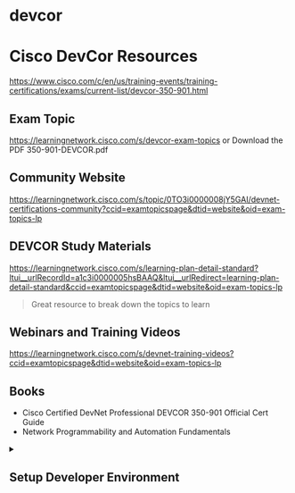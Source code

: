 # devcor

# Cisco DevCor Resources

https://www.cisco.com/c/en/us/training-events/training-certifications/exams/current-list/devcor-350-901.html

## Exam Topic

https://learningnetwork.cisco.com/s/devcor-exam-topics
or
Download the PDF 350-901-DEVCOR.pdf

## Community Website

https://learningnetwork.cisco.com/s/topic/0TO3i0000008jY5GAI/devnet-certifications-community?ccid=examtopicspage&dtid=website&oid=exam-topics-lp

## DEVCOR Study Materials 

https://learningnetwork.cisco.com/s/learning-plan-detail-standard?ltui__urlRecordId=a1c3i0000005hsBAAQ&ltui__urlRedirect=learning-plan-detail-standard&ccid=examtopicspage&dtid=website&oid=exam-topics-lp

> Great resource to break down the topics to learn

## Webinars and Training Videos

https://learningnetwork.cisco.com/s/devnet-training-videos?ccid=examtopicspage&dtid=website&oid=exam-topics-lp

## Books

- Cisco Certified DevNet Professional DEVCOR 350-901 Official Cert Guide
- Network Programmability and Automation Fundamentals

<details>
<summary><h2> Setup Developer Environment </h2></summary>

Linux
- https://developer.cisco.com/learning/modules/dev-setup/dev-ubuntu/introduction/

macOS
- https://developer.cisco.com/learning/modules/dev-setup/dev-mac/introduction/

Windows
- https://developer.cisco.com/learning/modules/dev-setup/dev-win/introduction/

<details>
<summary><h2> :information_source: Meraki</h2></summary>

### Meraki Developer Hub

https://developer.cisco.com/meraki/meraki-platform/

![CleanShot-Brave Browser202206-08 at 14 37 18](https://user-images.githubusercontent.com/9085386/172702586-b2d450c7-aa08-4633-bc65-4cfaac297138.png)

https://developer.cisco.com/meraki/

![CleanShot-Brave Browser202206-08 at 14 39 12](https://user-images.githubusercontent.com/9085386/172702908-d4c40182-0140-45eb-b8d6-ddeac3dabafb.png)

### Code Exchange

### Meraki Dashboard API

![CleanShot-Brave Browser202206-08 at 14 42 14](https://user-images.githubusercontent.com/9085386/172703388-a1c353b6-8ef4-4515-8ddf-6d2a8ca7d61b.png)

https://developer.cisco.com/meraki/api-latest/

https://developer.cisco.com/meraki/api-v1/

### Scanning API

https://developer.cisco.com/meraki/scanning-api/#!introduction

### Integrations

![CleanShot-Brave Browser202206-08 at 14 47 49](https://user-images.githubusercontent.com/9085386/172704358-8a0ff5a6-7ae1-42fb-af15-f7f53e14f377.png)

https://developer.cisco.com/meraki/build/meraki-network-creator-with-servicenow-and-angular/

### Automation Exchange

![CleanShot-Brave Browser202206-08 at 17 37 02](https://user-images.githubusercontent.com/9085386/172729069-e608dcbb-b623-438e-bd59-a5f0c71676d2.png)

https://developer.cisco.com/network-automation/listing/


### Meraki APIs with Node-RED

https://developer.cisco.com/meraki/build/node-red-getting-started-with-cisco-meraki-apis/

https://nodered.org/docs/

### Captive Portals

https://github.com/meraki/js-splash

https://developer.cisco.com/meraki/guides/captive-portal-solution-guide/

### Learning Labs + Github Repositories

https://github.com/CiscoDevNet/meraki-code

https://github.com/meraki/dashboard-api-python/


### Blogs

https://nolanwifi.com/2018/10/28/meraki-api-where-do-you-start/

https://andrecamillo.medium.com/getting-started-with-meraki-apis-7633a822a9da

</details>


<details>
<summary><h2> :information_source: Webex</h2></summary>

### Official

https://developer.webex.com/

https://developer.webex.com/docs

### Webex Github Repos

https://github.com/JardaMartan?tab=repositories

### Connect GitHub to Webex

https://apphub.webex.com/applications/github-cloud-99112

### Webex Assistance Skills

https://developer-portal-intb.ciscospark.com/docs/api/guides/webex-assistant-skills-guide

https://developer-portal-intb.ciscospark.com/docs/api/guides/webex-assistant-skills-reference-guide#response-payload

### Natural Language Processor Bot Integration

Install - https://www.mindmeld.com/docs/userguide/getting_started.html
Integrate - https://www.mindmeld.com/docs/integrations/webex_teams.html
Food Ordering Project - https://www.mindmeld.com/docs/blueprints/food_ordering.html

</details>


<details>
<summary><h2> :information_source: IOS-XE </h2></summary>

### ZTP

**How to**

https://blogs.cisco.com/developer/device-provisioning-with-ios-xe-zero-touch-provisioning

https://www.ciscolive.com/c/dam/r/ciscolive/emea/docs/2020/pdf/DEVNET-2323.pdf

**GitHub**
https://www.ciscolive.com/c/dam/r/ciscolive/emea/docs/2020/pdf/DEVNET-2323.pdf


https://github.com/jeremycohoe/IOSXE-Zero-Touch-Provisioning

**Python2 Version for Educational Purpose**
https://github.com/CiscoSE/IOS-XE-ZTP
https://github.com/tdorssers/ztp

 </details>


<details>
<summary><h2> :information_source: Labs and Learning Resources</h2></summary>

### Learning Modules

https://developer.cisco.com/learning/search/modules/

### dCloud Labs

https://dcloud-cms.cisco.com/help/view-documentation-for-dcloud-content


</details>


<details>
<summary><h2> :information_source: Software Resources</h2></summary>

### GitHub Repo

https://github.com/Stienvdh/new-employee-onboarding

Git Tutorial: https://www.youtube.com/watch?v=8JJ101D3knE
Creating an SSH key: https://docs.github.com/en/authentication/connecting-to-github-with-ssh
LastPass: https://www.lastpass.com/
Docker Tutorial: https://www.youtube.com/watch?v=pTFZFxd4hOI
JSON and Python Tutorial: https://www.youtube.com/watch?v=oQfNYqz8pLs

### Jinja2

https://ttl255.com/jinja2-tutorial-part-1-introduction-and-variable-substitution/

### NAPALM (Network Automation and Programmability Abstraction Layer with Multivendor support)

https://developer.cisco.com/codeexchange/github/repo/napalm-automation/napalm

https://napalm.readthedocs.io/en/latest/

https://github.com/napalm-automation/napalm

https://www.ciscolive.com/c/dam/r/ciscolive/emea/docs/2019/pdf/DEVNET-1599.pdf

https://codingnetworks.blog/napalm-network-automation-python-working-with-cisco-ios-and-ios-xr/

https://ultraconfig.com.au/blog/introduction-to-napalm-network-automation-on-cisco/

### VIM

https://github.com/mg979/vim-visual-multi

https://learnvimscriptthehardway.stevelosh.com/chapters/06.html#exercises

https://vim.fandom.com/wiki/Use_filter_commands_to_process_text

### Z Shell

https://zsh.sourceforge.io/

### Mac Apps

https://manytricks.com/moom/

</details>

